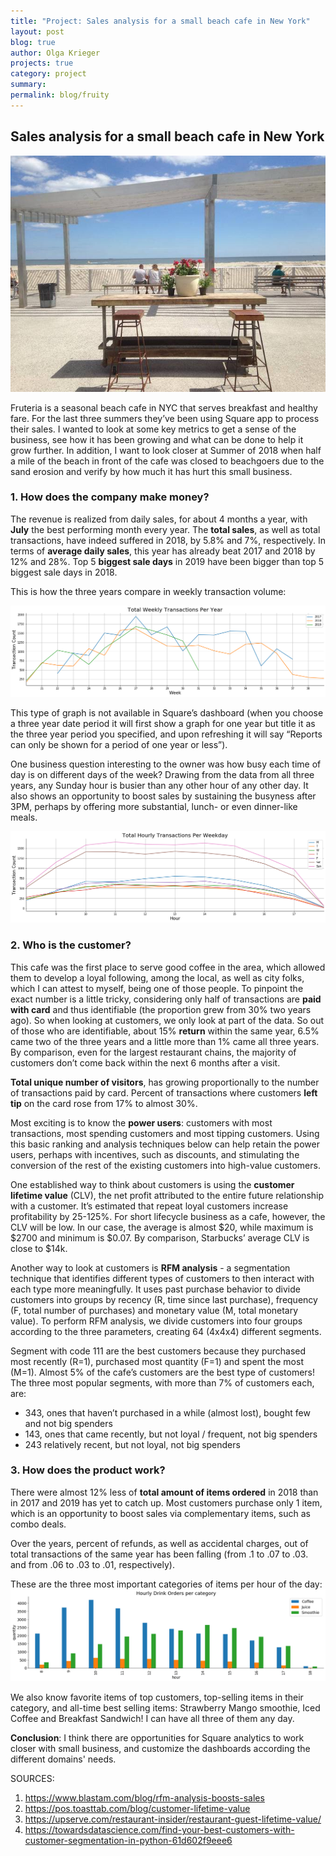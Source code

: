 ```yaml
---
title: "Project: Sales analysis for a small beach cafe in New York"
layout: post
blog: true
author: Olga Krieger
projects: true
category: project
summary:
permalink: blog/fruity
---
```

## Sales analysis for a small beach cafe in New York
![png](/assets/images/posts/fruit/fruit-main.jpg)

Fruteria is a seasonal beach cafe in NYC that serves breakfast and healthy fare. For the last three summers they’ve been using Square app to process their sales. I wanted to look at some key metrics to get a sense of the business, see how it has been growing and what can be done to help it grow further. In addition, I want to look closer at Summer of 2018 when half a mile of the beach in front of the cafe was closed to beachgoers due to the sand erosion and verify by how much it has hurt this small business. 

### 1. How does the company make money?

The revenue is realized from daily sales, for about 4 months a year, with **July** the best performing month every year. The **total sales**, as well as total transactions, have indeed suffered in 2018, by 5.8% and 7%, respectively. In terms of **average daily sales**, this year has already beat 2017 and 2018 by  12% and 28%. Top 5 **biggest sale days** in 2019 have been bigger than top 5 biggest sale days in 2018. 

This is how the three years compare in weekly transaction volume:

![png](/assets/images/posts/fruit/transactions_weekly.png)

This type of graph is not available in Square’s dashboard (when you choose a three year date period it will first show a graph for one year but title it as the three year period you specified, and upon refreshing it will say “Reports can only be shown for a period of one year or less”).

One business question interesting to the owner was how busy each time of day is on different days of the week? Drawing from the data from all three years, any Sunday hour is busier than any other hour of any other day. It also shows an opportunity to boost sales by sustaining the busyness after 3PM, perhaps by offering more substantial, lunch- or even dinner-like meals.



![png](/assets/images/posts/fruit/transactions_hourly.png)



### 2. Who is the customer?

This cafe was the first place to serve good coffee in the area, which allowed them to develop a loyal following, among the local, as well as city folks, which I can attest to myself, being one of those people. To pinpoint the exact number is a little tricky, considering only half of transactions are **paid with card** and thus identifiable (the proportion grew from 30% two years ago). So when looking at customers, we only look at part of the data. So out of those who are identifiable, about 15% **return** within the same year, 6.5% came two of the three years and a little more than 1% came all three years. By comparison, even for the largest restaurant chains, the majority of customers don’t come back within the next 6 months after a visit. 

**Total unique number of visitors**, has growing proportionally to the number of transactions paid by card. Percent of transactions where customers **left tip** on the card rose from 17% to almost 30%.

Most exciting is to know the **power users**: customers with most transactions, most spending customers and most tipping customers. Using this basic ranking and analysis techniques below can help retain the power users, perhaps with incentives, such as discounts, and stimulating the conversion of the rest of the existing customers into high-value customers.

One established way to think about customers is using the **customer lifetime value** (CLV), the net profit attributed to the entire future relationship with a customer. It’s estimated that repeat loyal customers increase profitability by 25-125%. For short lifecycle business as a cafe, however, the CLV will be low. In our case, the average is almost $20, while maximum is $2700 and minimum is $0.07. By comparison, Starbucks’ average CLV is close to $14k.

Another way to look at customers is **RFM analysis** - a segmentation technique that identifies different types of customers to then interact with each type more meaningfully. It uses past purchase behavior to divide customers into groups by recency (R, time since last purchase), frequency (F, total number of purchases) and monetary value (M, total monetary value). To perform RFM analysis, we divide customers into four groups according to the three parameters, creating 64 (4x4x4) different segments.

Segment with code 111 are the best customers because they purchased most recently (R=1), purchased most quantity (F=1) and spent the most (M=1). Almost 5% of the cafe’s customers are the best type of  customers! The three most popular segments, with more than 7% of customers each, are:
- 343, ones that haven’t purchased in a while (almost lost), bought few and not big spenders
- 143, ones that came recently, but not loyal / frequent, not big spenders
- 243 relatively recent, but not loyal, not big spenders



### 3. How does the product work? 

There were almost 12% less of **total amount of items ordered** in 2018 than in 2017 and 2019 has yet to catch up. Most customers purchase only 1 item, which is an opportunity to boost sales via complementary items, such as combo deals. 

Over the years, percent of refunds, as well as accidental charges, out of total transactions of the same year has been falling (from .1 to .07 to .03. and from .06 to .03 to .01, respectively).

These are the three most important categories of items per hour of the day:
![png](/assets/images/posts/fruit/drinks_hourly.png)

We also know favorite items of top customers, top-selling items in their category, and all-time best selling items: Strawberry Mango smoothie, Iced Coffee and Breakfast Sandwich! I can have all three of them any day.

**Conclusion**: I think there are opportunities for Square analytics to work closer with small business, and customize the dashboards according the different domains' needs. 

SOURCES:
1. https://www.blastam.com/blog/rfm-analysis-boosts-sales
2. https://pos.toasttab.com/blog/customer-lifetime-value
3. https://upserve.com/restaurant-insider/restaurant-guest-lifetime-value/
4. https://towardsdatascience.com/find-your-best-customers-with-customer-segmentation-in-python-61d602f9eee6

